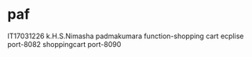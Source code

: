 # paf
IT17031226
k.H.S.Nimasha padmakumara
function-shopping cart
ecplise port-8082
shoppingcart port-8090

